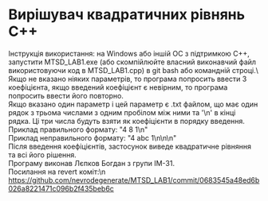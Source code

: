 # Вирішувач квадратичних рівнянь C++
Інструкція використання: на Windows або іншій ОС з підтримкою C++, запустити MTSD_LAB1.exe (або скомпійлюйте власний виконавчий файл використовуючи код в MTSD_LAB1.cpp) в git bash або командній строці.\ 
Якщо не вказано ніяких параметрів, то програма попросить ввести 3 коефіцієнта, якщо введений коефіцієнт є невірним, то програма попросить ввести його повторно.\
Якщо вказано один параметр і цей параметр є .txt файлом, що має один рядок з трьома числами з одним пробілом між ними та '\n' в кінці рядка. Ці три числа будуть взяти як коефіцієнти в порядку введення.\
Приклад правильного формату: "4 8 1\n"\
Приклад неправильного формату: "4   abc 1\n\n\n"\
Після введення коефіцієнтів, застосунок виведе квадратичне рівняння та всі його рішення.\
Програму виконав Лєпков Богдан з групи ІМ-31.\
Посилання на revert коміт:\n
https://github.com/nevrodegenerate/MTSD_LAB1/commit/0683545a48ed6b026a8221471c096b2f435beb6c
